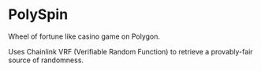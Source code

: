 # PolySpin

Wheel of fortune like casino game on Polygon.

Uses Chainlink VRF (Verifiable Random Function) to retrieve a provably-fair source of randomness.
